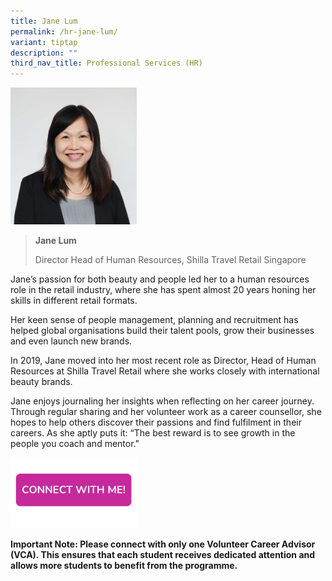 ```yaml
---
title: Jane Lum
permalink: /hr-jane-lum/
variant: tiptap
description: ""
third_nav_title: Professional Services (HR)
---
```

<p></p>
<div class="isomer-image-wrapper">
<img style="width: 40%;" height="auto" width="100%" alt="" src="/images/Profile Photos/Jane_Lum_2_copy.jpg">
</div>
<blockquote>
<p><strong>Jane Lum</strong>
</p>
<p>Director Head of Human Resources, Shilla Travel Retail Singapore</p>
</blockquote>
<p>Jane’s passion for both beauty and people led her to a human resources
role in the retail industry, where she has spent almost 20 years honing
her skills in different retail formats.</p>
<p>Her keen sense of people management, planning and recruitment has helped
global organisations build their talent pools, grow their businesses and
even launch new brands.</p>
<p>In 2019, Jane moved into her most recent role as Director, Head of Human
Resources at Shilla Travel Retail where she works closely with international
beauty brands.</p>
<p>Jane enjoys journaling her insights when reflecting on her career journey.
Through regular sharing and her volunteer work as a career counsellor,
she hopes to help others discover their passions and find fulfilment in
their careers. As she aptly puts it: “The best reward is to see growth
in the people you coach and mentor."</p>
<p></p><a class="isomer-image-wrapper" href="https://form.gov.sg/677f35177e69fe74e832a690"><img style="width: 40%;" height="auto" width="100%" alt="" src="/images/Page Photos/CONNECT_WITH_ME.png"></a>
<p><strong>Important Note: Please connect with only one Volunteer Career Advisor (VCA). This ensures that each student receives dedicated attention and allows more students to benefit from the programme.</strong>
</p>